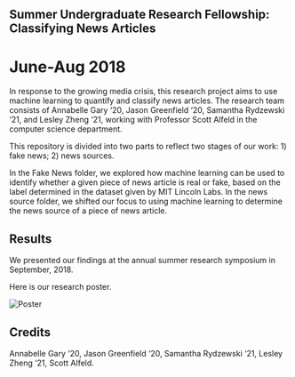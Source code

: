 ## Summer Undergraduate Research Fellowship: Classifying News Articles
# June-Aug 2018

In response to the growing media crisis, this research project aims to use machine learning to quantify and classify news articles. The research team consists of Annabelle Gary ‘20, Jason Greenfield ‘20, Samantha Rydzewski ‘21, and Lesley Zheng ‘21, working with Professor Scott Alfeld in the computer science department.

This repository is divided into two parts to reflect two stages of our work: 1) fake news; 2) news sources. 

In the Fake News folder, we explored how machine learning can be used to identify whether a given piece of news article is real or fake, based on the label determined in the dataset given by MIT Lincoln Labs. In the news source folder, we shifted our focus to using machine learning to determine the news source of a piece of news article.

## Results

We presented our findings at the annual summer research symposium in September, 2018.

Here is our research poster.

![Poster](researchposter.png)

## Credits

Annabelle Gary ‘20, Jason Greenfield ‘20, Samantha Rydzewski ‘21, Lesley Zheng ‘21, Scott Alfeld.
